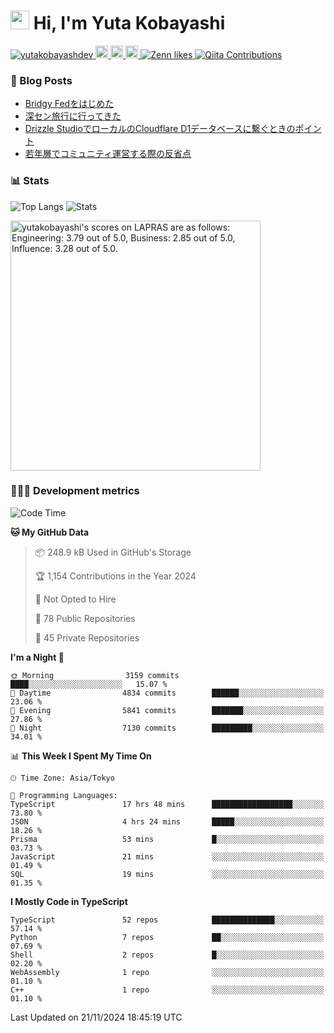 <h1><img src="https://emojis.slackmojis.com/emojis/images/1613942336/14158/balloons.gif?1613942336" width="30"/> Hi, I'm Yuta Kobayashi</h1>

<p align="left"> 
  <a href="https://github.com/yutakobayashidev/yutakobayashidev/">
    <img src="https://komarev.com/ghpvc/?username=yutakobayashdev" alt="yutakobayashdev" />
  </a>
  <a href="https://mastodon.social/@yutakobayashi">
    <img height="20" src="https://img.shields.io/mastodon/follow/107202517736161782?domain=https%3A%2F%2Fmastodon.social&label=Mastodon&logo=mastodon&style=plastic" />
  </a>
  <a href="https://github.com/yutakobayashidev">
    <img height="20" src="https://img.shields.io/github/followers/yutakobayashidev?label=follow&logo=github&style=flat" />
  </a>
  <a href="https://www.reddit.com/user/yutakobayashi">
    <img height="20" src="https://img.shields.io/reddit/user-karma/combined/yutakobayashi?label=Reddit&logo=reddit&style=flat" />
  </a>
  <a href="https://zenn.dev/yutakobayashi">
    <img src="https://badgen.org/img/zenn/yutakobayashi/likes?style=plastic" alt="Zenn likes" />
  </a>
  <a href="https://qiita.com/yutakobayashi">
    <img src="https://badgen.org/img/qiita/yutakobayashi/contributions?style=plastic" alt="Qiita Contributions" />
  </a>
</p>

### 📕 Blog Posts

<!-- BLOG-POST-LIST:START -->
- [Bridgy Fedをはじめた](https://yutakobayashi.dev/blog/bridgy-fed/)
- [深セン旅行に行ってきた](https://yutakobayashi.dev/blog/shenzhen-2024/)
- [Drizzle StudioでローカルのCloudflare D1データベースに繋ぐときのポイント](https://zenn.dev/hanabi_rest/articles/drizzle-kit-d1)
- [若年層でコミュニティ運営する際の反省点](https://yutakobayashi.dev/blog/junior-community/)
<!-- BLOG-POST-LIST:END -->

### 📊 Stats

![Top Langs](https://github-readme-stats.vercel.app/api/top-langs/?username=yutakobayashidev)
![Stats](https://github-readme-stats.vercel.app/api?username=yutakobayashidev&count_private=true&show_icons=true&line_height=40)

<!--START_SECTION:lapras-card-->
<p ><a href="https://lapras.com/public/yutakobayashi" target="_blank" rel="noopener noreferrer"><img alt="yutakobayashi's scores on LAPRAS are as follows: Engineering: 3.79 out of 5.0, Business: 2.85 out of 5.0, Influence: 3.28 out of 5.0." src="https://lapras-card-generator.vercel.app/api/svg?e=3.79&b=2.85&i=3.28&b1=%23020e27&b2=%230e5593&i1=%2303102f&i2=%231688bf&l=en" width="400" ></a></p>
<!--END_SECTION:lapras-card-->

### 👩🏻‍💻 Development metrics

<!--START_SECTION:waka-->
![Code Time](http://img.shields.io/badge/Code%20Time-3%2C348%20hrs%2045%20mins-blue)

**🐱 My GitHub Data** 

> 📦 248.9 kB Used in GitHub's Storage 
 > 
> 🏆 1,154 Contributions in the Year 2024
 > 
> 🚫 Not Opted to Hire
 > 
> 📜 78 Public Repositories 
 > 
> 🔑 45 Private Repositories 
 > 
**I'm a Night 🦉** 

```text
🌞 Morning                3159 commits        ████░░░░░░░░░░░░░░░░░░░░░   15.07 % 
🌆 Daytime                4834 commits        ██████░░░░░░░░░░░░░░░░░░░   23.06 % 
🌃 Evening                5841 commits        ███████░░░░░░░░░░░░░░░░░░   27.86 % 
🌙 Night                  7130 commits        █████████░░░░░░░░░░░░░░░░   34.01 % 
```


📊 **This Week I Spent My Time On** 

```text
🕑︎ Time Zone: Asia/Tokyo

💬 Programming Languages: 
TypeScript               17 hrs 48 mins      ██████████████████░░░░░░░   73.80 % 
JSON                     4 hrs 24 mins       █████░░░░░░░░░░░░░░░░░░░░   18.26 % 
Prisma                   53 mins             █░░░░░░░░░░░░░░░░░░░░░░░░   03.73 % 
JavaScript               21 mins             ░░░░░░░░░░░░░░░░░░░░░░░░░   01.49 % 
SQL                      19 mins             ░░░░░░░░░░░░░░░░░░░░░░░░░   01.35 % 
```

**I Mostly Code in TypeScript** 

```text
TypeScript               52 repos            ██████████████░░░░░░░░░░░   57.14 % 
Python                   7 repos             ██░░░░░░░░░░░░░░░░░░░░░░░   07.69 % 
Shell                    2 repos             █░░░░░░░░░░░░░░░░░░░░░░░░   02.20 % 
WebAssembly              1 repo              ░░░░░░░░░░░░░░░░░░░░░░░░░   01.10 % 
C++                      1 repo              ░░░░░░░░░░░░░░░░░░░░░░░░░   01.10 % 
```




 Last Updated on 21/11/2024 18:45:19 UTC
<!--END_SECTION:waka-->
